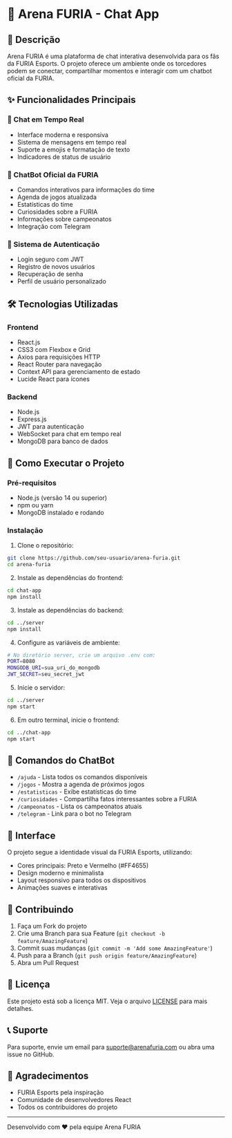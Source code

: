 # 🐺 Arena FURIA - Chat App

## 📝 Descrição
Arena FURIA é uma plataforma de chat interativa desenvolvida para os fãs da FURIA Esports. O projeto oferece um ambiente onde os torcedores podem se conectar, compartilhar momentos e interagir com um chatbot oficial da FURIA.

## ✨ Funcionalidades Principais

### 💬 Chat em Tempo Real
- Interface moderna e responsiva
- Sistema de mensagens em tempo real
- Suporte a emojis e formatação de texto
- Indicadores de status de usuário

### 🤖 ChatBot Oficial da FURIA
- Comandos interativos para informações do time
- Agenda de jogos atualizada
- Estatísticas do time
- Curiosidades sobre a FURIA
- Informações sobre campeonatos
- Integração com Telegram

### 🔐 Sistema de Autenticação
- Login seguro com JWT
- Registro de novos usuários
- Recuperação de senha
- Perfil de usuário personalizado

## 🛠️ Tecnologias Utilizadas

### Frontend
- React.js
- CSS3 com Flexbox e Grid
- Axios para requisições HTTP
- React Router para navegação
- Context API para gerenciamento de estado
- Lucide React para ícones

### Backend
- Node.js
- Express.js
- JWT para autenticação
- WebSocket para chat em tempo real
- MongoDB para banco de dados

## 🚀 Como Executar o Projeto

### Pré-requisitos
- Node.js (versão 14 ou superior)
- npm ou yarn
- MongoDB instalado e rodando

### Instalação

1. Clone o repositório:
```bash
git clone https://github.com/seu-usuario/arena-furia.git
cd arena-furia
```

2. Instale as dependências do frontend:
```bash
cd chat-app
npm install
```

3. Instale as dependências do backend:
```bash
cd ../server
npm install
```

4. Configure as variáveis de ambiente:
```bash
# No diretório server, crie um arquivo .env com:
PORT=8080
MONGODB_URI=sua_uri_do_mongodb
JWT_SECRET=seu_secret_jwt
```

5. Inicie o servidor:
```bash
cd ../server
npm start
```

6. Em outro terminal, inicie o frontend:
```bash
cd ../chat-app
npm start
```

## 📱 Comandos do ChatBot

- `/ajuda` - Lista todos os comandos disponíveis
- `/jogos` - Mostra a agenda de próximos jogos
- `/estatisticas` - Exibe estatísticas do time
- `/curiosidades` - Compartilha fatos interessantes sobre a FURIA
- `/campeonatos` - Lista os campeonatos atuais
- `/telegram` - Link para o bot no Telegram

## 🎨 Interface

O projeto segue a identidade visual da FURIA Esports, utilizando:
- Cores principais: Preto e Vermelho (#FF4655)
- Design moderno e minimalista
- Layout responsivo para todos os dispositivos
- Animações suaves e interativas

## 🤝 Contribuindo

1. Faça um Fork do projeto
2. Crie uma Branch para sua Feature (`git checkout -b feature/AmazingFeature`)
3. Commit suas mudanças (`git commit -m 'Add some AmazingFeature'`)
4. Push para a Branch (`git push origin feature/AmazingFeature`)
5. Abra um Pull Request

## 📄 Licença

Este projeto está sob a licença MIT. Veja o arquivo [LICENSE](LICENSE) para mais detalhes.

## 📞 Suporte

Para suporte, envie um email para suporte@arenafuria.com ou abra uma issue no GitHub.

## 🙏 Agradecimentos

- FURIA Esports pela inspiração
- Comunidade de desenvolvedores React
- Todos os contribuidores do projeto

---
Desenvolvido com ❤️ pela equipe Arena FURIA
